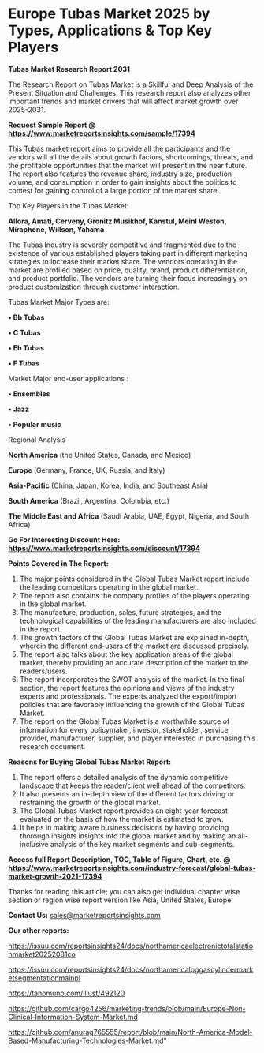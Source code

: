 # Europe Tubas Market 2025 by Types, Applications & Top Key Players

<strong>Tubas Market Research Report 2031</strong>

The Research Report on Tubas Market is a Skillful and Deep Analysis of the Present Situation and Challenges. This research report also analyzes other important trends and market drivers that will affect market growth over 2025-2031.

<strong>Request Sample Report @ <a href=https://www.marketreportsinsights.com/sample/17394>https://www.marketreportsinsights.com/sample/17394</a></strong>

This Tubas market report aims to provide all the participants and the vendors will all the details about growth factors, shortcomings, threats, and the profitable opportunities that the market will present in the near future. The report also features the revenue share, industry size, production volume, and consumption in order to gain insights about the politics to contest for gaining control of a large portion of the market share.

Top Key Players in the Tubas Market:

<strong>Allora, Amati, Cerveny, Gronitz Musikhof, Kanstul, Meinl Weston, Miraphone, Willson, Yahama</strong>

The Tubas Industry is severely competitive and fragmented due to the existence of various established players taking part in different marketing strategies to increase their market share. The vendors operating in the market are profiled based on price, quality, brand, product differentiation, and product portfolio. The vendors are turning their focus increasingly on product customization through customer interaction.

Tubas Market Major Types are:

<strong>• Bb Tubas

• C Tubas

• Eb Tubas

• F Tubas</strong>

Market Major end-user applications :

<strong>• Ensembles

• Jazz

• Popular music</strong>

Regional Analysis

</u><strong><b>North America</b></strong> (the United States, Canada, and Mexico)

<strong><b>Europe </b></strong>(Germany, France, UK, Russia, and Italy)

<strong><b>Asia-Pacific</b></strong> (China, Japan, Korea, India, and Southeast Asia)

<strong><b>South America</b></strong> (Brazil, Argentina, Colombia, etc.)

<strong><b>The Middle East and Africa</b></strong> (Saudi Arabia, UAE, Egypt, Nigeria, and South Africa)

<strong>Go For Interesting Discount Here: <a href=https://www.marketreportsinsights.com/discount/17394>https://www.marketreportsinsights.com/discount/17394</a></strong>

<strong>Points Covered in The Report:</strong>
<ol>
  <li>The major points considered in the Global Tubas Market report include the leading competitors operating in the global market.</li>
  <li>The report also contains the company profiles of the players operating in the global market.</li>
  <li>The manufacture, production, sales, future strategies, and the technological capabilities of the leading manufacturers are also included in the report.</li>
  <li>The growth factors of the Global Tubas Market are explained in-depth, wherein the different end-users of the market are discussed precisely.</li>
  <li>The report also talks about the key application areas of the global market, thereby providing an accurate description of the market to the readers/users.</li>
  <li>The report incorporates the SWOT analysis of the market. In the final section, the report features the opinions and views of the industry experts and professionals. The experts analyzed the export/import policies that are favorably influencing the growth of the Global Tubas Market.</li>
  <li>The report on the Global Tubas Market is a worthwhile source of information for every policymaker, investor, stakeholder, service provider, manufacturer, supplier, and player interested in purchasing this research document.</li>
</ol>
<strong>Reasons for Buying Global Tubas Market Report:</strong>

<ol>
  <li>The report offers a detailed analysis of the dynamic competitive landscape that keeps the reader/client well ahead of the competitors.</li>
  <li>It also presents an in-depth view of the different factors driving or restraining the growth of the global market.</li>
  <li>The Global Tubas Market report provides an eight-year forecast evaluated on the basis of how the market is estimated to grow.</li>
  <li>It helps in making aware business decisions by having providing thorough insights insights into the global market and by making an all-inclusive analysis of the key market segments and sub-segments.</li>
</ol>
<strong>Access full Report Description, TOC, Table of Figure, Chart, etc. @ <a href=https://www.marketreportsinsights.com/industry-forecast/global-tubas-market-growth-2021-17394>https://www.marketreportsinsights.com/industry-forecast/global-tubas-market-growth-2021-17394</a></strong>


Thanks for reading this article; you can also get individual chapter wise section or region wise report version like Asia, United States, Europe.

<strong>Contact Us:</strong>
sales@marketreportsinsights.com

<strong>Our other reports:</strong>

<a href=https://issuu.com/reportsinsights24/docs/northamericaelectronictotalstationmarket20252031co>https://issuu.com/reportsinsights24/docs/northamericaelectronictotalstationmarket20252031co</a>

<a href=https://issuu.com/reportsinsights24/docs/northamericalpggascylindermarketsegmentationmainpl>https://issuu.com/reportsinsights24/docs/northamericalpggascylindermarketsegmentationmainpl</a>

<a href=https://tanomuno.com/illust/492120>https://tanomuno.com/illust/492120</a>

<a href=https://github.com/cargo4256/marketing-trends/blob/main/Europe-Non-Clinical-Information-System-Market.md>https://github.com/cargo4256/marketing-trends/blob/main/Europe-Non-Clinical-Information-System-Market.md</a>

<a href=https://github.com/anurag765555/report/blob/main/North-America-Model-Based-Manufacturing-Technologies-Market.md>https://github.com/anurag765555/report/blob/main/North-America-Model-Based-Manufacturing-Technologies-Market.md</a>"
